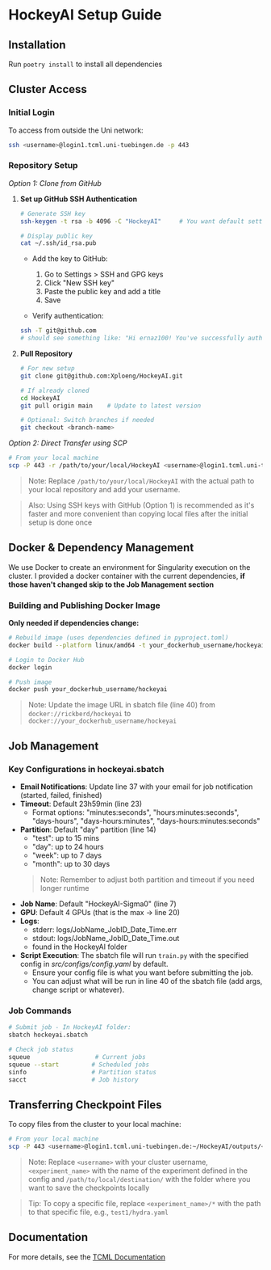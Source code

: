 # HockeyAI Setup Guide

## Installation
Run `poetry install` to install all dependencies 

## Cluster Access

### Initial Login
To access from outside the Uni network:
```bash
ssh <username>@login1.tcml.uni-tuebingen.de -p 443
```

### Repository Setup

*Option 1: Clone from GitHub*
1. **Set up GitHub SSH Authentication**
    ```bash
    # Generate SSH key
    ssh-keygen -t rsa -b 4096 -C "HockeyAI"     # You want default settings so press enter bunch of times 

    # Display public key
    cat ~/.ssh/id_rsa.pub
    ```
    - Add the key to GitHub:
        1. Go to Settings > SSH and GPG keys
        2. Click "New SSH key"
        3. Paste the public key and add a title
        4. Save
    
    - Verify authentication:
    ```bash
    ssh -T git@github.com
    # should see something like: "Hi ernaz100! You've successfully authenticated, but GitHub does not provide shell access."
    ```

2. **Pull Repository**
    ```bash
    # For new setup
    git clone git@github.com:Xploeng/HockeyAI.git
    
    # If already cloned
    cd HockeyAI
    git pull origin main    # Update to latest version
    
    # Optional: Switch branches if needed
    git checkout <branch-name>
    ```

*Option 2: Direct Transfer using SCP*
```bash
# From your local machine
scp -P 443 -r /path/to/your/local/HockeyAI <username>@login1.tcml.uni-tuebingen.de:~/
```
> Note: Replace `/path/to/your/local/HockeyAI` with the actual path to your local repository and add your username. 

> Also: Using SSH keys with GitHub (Option 1) is recommended as it's faster and more convenient than copying local files after the initial setup is done once

## Docker & Dependency Management
We use Docker to create an environment for Singularity execution on the cluster. I provided a docker container with the current dependencies, **if those haven't changed skip to the Job Management section**

### Building and Publishing Docker Image
**Only needed if dependencies change:**
```bash
# Rebuild image (uses dependencies defined in pyproject.toml)
docker build --platform linux/amd64 -t your_dockerhub_username/hockeyai .

# Login to Docker Hub
docker login

# Push image
docker push your_dockerhub_username/hockeyai
```
> Note: Update the image URL in sbatch file (line 40) from `docker://rickberd/hockeyai` to `docker://your_dockerhub_username/hockeyai`

## Job Management

### Key Configurations in hockeyai.sbatch
- **Email Notifications**: Update line 37 with your email for job notification (started, failed, finished)
- **Timeout**: Default 23h59min (line 23)
  - Format options: "minutes:seconds", "hours:minutes:seconds", "days-hours", "days-hours:minutes", "days-hours:minutes:seconds"
- **Partition**: Default "day" partition (line 14)
  - "test": up to 15 mins 
  - "day": up to 24 hours
  - "week": up to 7 days
  - "month": up to 30 days
  > Note: Remember to adjust both partition and timeout if you need longer runtime
- **Job Name**: Default "HockeyAI-Sigma0" (line 7)
- **GPU**: Default 4 GPUs (that is the max -> line 20)
- **Logs**: 
  - stderr: logs/JobName_JobID_Date_Time.err
  - stdout: logs/JobName_JobID_Date_Time.out
  - found in the HockeyAI folder
- **Script Execution**: The sbatch file will run `train.py` with the specified config in *src/configs/config.yaml* by default.
  - Ensure your config file is what you want before submitting the job. 
  - You can adjust what will be run in line 40 of the sbatch file (add args, change script or whatever).

### Job Commands
```bash
# Submit job - In HockeyAI folder:
sbatch hockeyai.sbatch

# Check job status
squeue                  # Current jobs
squeue --start         # Scheduled jobs
sinfo                  # Partition status
sacct                  # Job history
```

## Transferring Checkpoint Files
To copy files from the cluster to your local machine:
```bash
# From your local machine
scp -P 443 <username>@login1.tcml.uni-tuebingen.de:~/HockeyAI/outputs/<experiment_name>/* /path/to/local/destination/
```

> Note: Replace `<username>` with your cluster username, `<experiment_name>` with the name of the experiment defined in the config and `/path/to/local/destination/` with the folder where you want to save the checkpoints locally

> Tip: To copy a specific file, replace `<experiment_name>/*` with the path to that specific file, e.g., `test1/hydra.yaml`


## Documentation
For more details, see the [TCML Documentation](https://csweb.cs.uni-tuebingen.de/webprojects/TCML/TCML_Documentation_2022-03-03.pdf)

